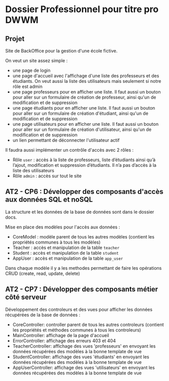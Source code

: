 # Dossier Professionnel pour titre pro DWWM

## Projet

Site de BackOffice pour la gestion d'une école fictive.

On veut un site assez simple :

- une page de login
- une page d'accueil avec l'affichage d'une liste des professeurs et des étudiants. On veut aussi la liste des utilisateurs mais seulement si notre rôle est admin
- une page professeurs pour en afficher une liste. Il faut aussi un bouton pour aller sur un formulaire de création de professeur, ainsi qu'un de modification et de suppression
- une page étudiants pour en afficher une liste. Il faut aussi un bouton pour aller sur un formulaire de création d'étudiant, ainsi qu'un de modification et de suppression
- une page utilisateurs pour en afficher une liste. Il faut aussi un bouton pour aller sur un formulaire de création d'utilisateur, ainsi qu'un de modification et de suppression
- un lien permettant de déconnecter l'utilisateur actif

Il faudra aussi implémenter un contrôle d'accès avec 2 rôles :

- Rôle `user` : accès à la liste de professeurs, liste d’étudiants ainsi qu’à l’ajout, modification et suppression d’étudiants. Il n’a pas d’accès à la liste des utilisateurs
- Rôle `admin` : accès sur tout le site

## AT2 - CP6 : Développer des composants d'accès aux données SQL et noSQL

La structure et les données de la base de données sont dans le dossier docs.

Mise en place des modèles pour l'accès aux données :

- CoreModel : modèle parent de tous les autres modèles (contient les propriétés communes à tous les modèles)
- Teacher : accès et manipulation de la table `teacher`
- Student : accès et manipulation de la table `student`
- AppUser : accès et manipulation de la table `app_user`

Dans chaque modèle il y a les methodes permettant de faire les opérations CRUD (create, read, update, delete)

## AT2 - CP7 : Développer des composants métier côté serveur

Développement des controleurs et des vues pour afficher les données récupérées de la base de données :

- CoreController: controller parent de tous les autres controleurs (contient les propriétés et méthodes communes à tous les controleurs)
- MainController: affichage de la page d'accueil
- ErrorController: affichage des erreurs 403 et 404
- TeacherController: affichage des vues 'professeurs' en envoyant les données récupérées des modèles à la bonne template de vue
- StudentController: affichage des vues 'étudiants' en envoyant les données récupérées des modèles à la bonne template de vue
- AppUserController: affichage des vues 'utilisateurs' en envoyant les données récupérées des modèles à la bonne template de vue
